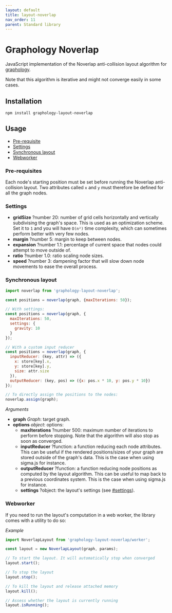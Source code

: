 ```yaml
---
layout: default
title: layout-noverlap
nav_order: 11
parent: Standard library
---
```


# Graphology Noverlap

JavaScript implementation of the Noverlap anti-collision layout algorithm for [graphology](..).

Note that this algorithm is iterative and might not converge easily in some cases.

## Installation

```
npm install graphology-layout-noverlap
```

## Usage

- [Pre-requisite](#pre-requisite)
- [Settings](#settings)
- [Synchronous layout](#synchronous-layout)
- [Webworker](#webworker)

### Pre-requisites

Each node's starting position must be set before running the Noverlap anti-collision layout. Two attributes called `x` and `y` must therefore be defined for all the graph nodes.

### Settings

- **gridSize** <span class="code">?number</span> <span class="default">20</span>: number of grid cells horizontally and vertically subdivising the graph's space. This is used as an optimization scheme. Set it to `1` and you will have `O(n²)` time complexity, which can sometimes perform better with very few nodes.
- **margin** <span class="code">?number</span> <span class="default">5</span>: margin to keep between nodes.
- **expansion** <span class="code">?number</span> <span class="default">1.1</span>: percentage of current space that nodes could attempt to move outside of.
- **ratio** <span class="code">?number</span> <span class="default">1.0</span>: ratio scaling node sizes.
- **speed** <span class="code">?number</span> <span class="default">3</span>: dampening factor that will slow down node movements to ease the overall process.

### Synchronous layout

```js
import noverlap from 'graphology-layout-noverlap';

const positions = noverlap(graph, {maxIterations: 50});

// With settings:
const positions = noverlap(graph, {
  maxIterations: 50,
  settings: {
    gravity: 10
  }
});

// With a custom input reducer
const positions = noverlap(graph, {
  inputReducer: (key, attr) => ({
    x: store[key].x,
    y: store[key].y,
    size: attr.size
  }),
  outputReducer: (key, pos) => ({x: pos.x * 10, y: pos.y * 10})
});

// To directly assign the positions to the nodes:
noverlap.assign(graph);
```

_Arguments_

- **graph** _Graph_: target graph.
- **options** _object_: options:
  - **maxIterations** <span class="code">?number</span> <span class="default">500</span>: maximum number of iterations to perform before stopping. Note that the algorithm will also stop as soon as converged.
  - **inputReducer** <span class="code">?function</span>: a function reducing each node attributes. This can be useful if the rendered positions/sizes of your graph are stored outside of the graph's data. This is the case when using sigma.js for instance.
  - **outputReducer** <span class="code">?function</span>: a function reducing node positions as computed by the layout algorithm. This can be useful to map back to a previous coordinates system. This is the case when using sigma.js for instance.
  - **settings** <span class="code">?object</span>: the layout's settings (see [#settings](#settings)).

### Webworker

If you need to run the layout's computation in a web worker, the library comes with a utility to do so:

_Example_

```js
import NoverlapLayout from 'graphology-layout-noverlap/worker';

const layout = new NoverlapLayout(graph, params);

// To start the layout. It will automatically stop when converged
layout.start();

// To stop the layout
layout.stop();

// To kill the layout and release attached memory
layout.kill();

// Assess whether the layout is currently running
layout.isRunning();
```

